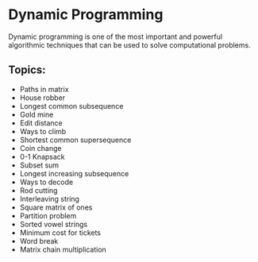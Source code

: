 # Dynamic Programming

Dynamic programming is one of the most important and powerful algorithmic techniques that can be used to solve computational problems.

## Topics:

- Paths in matrix
- House robber
- Longest common subsequence
- Gold mine
- Edit distance
- Ways to climb
- Shortest common supersequence
- Coin change
- 0-1 Knapsack
- Subset sum
- Longest increasing subsequence
- Ways to decode
- Rod cutting
- Interleaving string
- Square matrix of ones
- Partition problem
- Sorted vowel strings
- Minimum cost for tickets
- Word break
- Matrix chain multiplication



